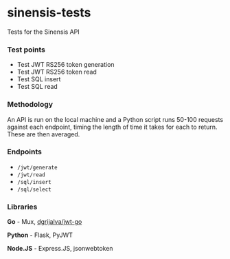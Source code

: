 # sinensis-tests
Tests for the Sinensis API

### Test points

* Test JWT RS256 token generation
* Test JWT RS256 token read
* Test SQL insert
* Test SQL read

### Methodology

An API is run on the local machine and a Python script runs 50-100 requests against each endpoint, timing the length of time it takes for each to return. These are then averaged.

### Endpoints

* `/jwt/generate`
* `/jwt/read`
* `/sql/insert`
* `/sql/select`

### Libraries

**Go** - Mux, [dgrijalva/jwt-go](https://github.com/dgrijalva/jwt-go)

**Python** - Flask, PyJWT

**Node.JS** - Express.JS, jsonwebtoken